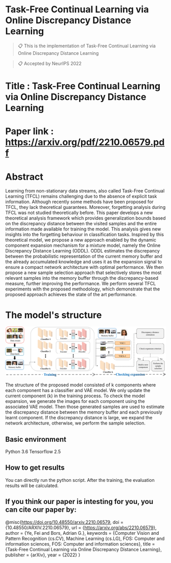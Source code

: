 # Task-Free Continual Learning via Online Discrepancy Distance Learning

>📋 This is the implementation of Task-Free Continual Learning via Online Discrepancy Distance Learning

>📋 Accepted by NeurIPS 2022

# Title : Task-Free Continual Learning via Online Discrepancy Distance Learning

# Paper link : https://arxiv.org/pdf/2210.06579.pdf


# Abstract

Learning from non-stationary data streams, also called Task-Free Continual Learning (TFCL) remains challenging due to the absence of explicit task information. Although recently some methods have been proposed for TFCL, they lack theoretical guarantees. Moreover, forgetting analysis during TFCL was not studied theoretically before. This paper develops a new theoretical analysis framework which provides generalization bounds based on the discrepancy distance between the visited samples and the entire information made available for training the model. This analysis gives new insights into the forgetting behaviour in classification tasks. Inspired by this theoretical model, we propose a new approach enabled by the dynamic component expansion mechanism for a mixture model, namely the Online Discrepancy Distance Learning (ODDL). ODDL estimates the discrepancy between the probabilistic representation of the current memory buffer and the already accumulated knowledge and uses it as the expansion signal to ensure a compact network architecture with optimal performance. We then propose a new sample selection approach that selectively stores the most relevant samples into the memory buffer through the discrepancy-based measure, further improving the performance. We perform several TFCL experiments with the proposed methodology, which demonstrate that the proposed approach achieves the state of the art performance.

# The model's structure

![image](https://github.com/dtuzi123/ODDL/blob/main/ODDL_newStructure.png)

The structure of the proposed model consisted of k components where each component has a classifier and VAE model. We only update the current component (k) in the training process. To check the model expansion, we generate the images for each component using the associated VAE model. Then those generated samples are used to estimate the discrepancy distance between the memory buffer and each previously learnt component. If the discrepancy distance is large, we expand the network architecture, otherwise, we perform the sample selection.

## Basic environment 

Python 3.6
Tensorflow 2.5

## How to get results

You can directly run the python script. After the training, the evaluation results will be calculated.

## If you think our paper is intesting for you, you can cite our paper by:

@misc{https://doi.org/10.48550/arxiv.2210.06579,
  doi = {10.48550/ARXIV.2210.06579},
  url = {https://arxiv.org/abs/2210.06579},
  author = {Ye, Fei and Bors, Adrian G.},
  keywords = {Computer Vision and Pattern Recognition (cs.CV), Machine Learning (cs.LG), FOS: Computer and information sciences, FOS: Computer and information sciences},  title = {Task-Free Continual Learning via Online Discrepancy Distance Learning},
  publisher = {arXiv},
  year = {2022}
}


 
